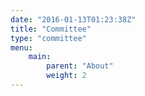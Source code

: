 ```yaml
---
date: "2016-01-13T01:23:38Z"
title: "Committee"
type: "committee"
menu:
    main:
        parent: "About"
        weight: 2
---
```


